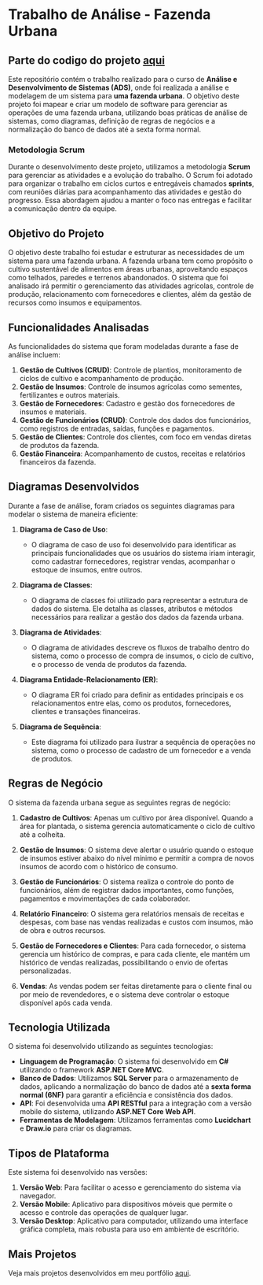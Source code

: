 # Trabalho de Análise - Fazenda Urbana

## Parte do codigo do projeto [aqui](https://github.com/AlexandreDSantos01/Pim-4)

Este repositório contém o trabalho realizado para o curso de **Análise e Desenvolvimento de Sistemas (ADS)**, onde foi realizada a análise e modelagem de um sistema para **uma fazenda urbana**. O objetivo deste projeto foi mapear e criar um modelo de software para gerenciar as operações de uma fazenda urbana, utilizando boas práticas de análise de sistemas, como diagramas, definição de regras de negócios e a normalização do banco de dados até a sexta forma normal.

### Metodologia Scrum

Durante o desenvolvimento deste projeto, utilizamos a metodologia **Scrum** para gerenciar as atividades e a evolução do trabalho. O Scrum foi adotado para organizar o trabalho em ciclos curtos e entregáveis chamados **sprints**, com reuniões diárias para acompanhamento das atividades e gestão do progresso. Essa abordagem ajudou a manter o foco nas entregas e facilitar a comunicação dentro da equipe.

## Objetivo do Projeto

O objetivo deste trabalho foi estudar e estruturar as necessidades de um sistema para uma fazenda urbana. A fazenda urbana tem como propósito o cultivo sustentável de alimentos em áreas urbanas, aproveitando espaços como telhados, paredes e terrenos abandonados. O sistema que foi analisado irá permitir o gerenciamento das atividades agrícolas, controle de produção, relacionamento com fornecedores e clientes, além da gestão de recursos como insumos e equipamentos.

## Funcionalidades Analisadas

As funcionalidades do sistema que foram modeladas durante a fase de análise incluem:

1. **Gestão de Cultivos (CRUD)**: Controle de plantios, monitoramento de ciclos de cultivo e acompanhamento de produção.
2. **Gestão de Insumos**: Controle de insumos agrícolas como sementes, fertilizantes e outros materiais.
3. **Gestão de Fornecedores**: Cadastro e gestão dos fornecedores de insumos e materiais.
4. **Gestão de Funcionários (CRUD)**: Controle dos dados dos funcionários, como registros de entradas, saídas, funções e pagamentos.
5. **Gestão de Clientes**: Controle dos clientes, com foco em vendas diretas de produtos da fazenda.
6. **Gestão Financeira**: Acompanhamento de custos, receitas e relatórios financeiros da fazenda.

## Diagramas Desenvolvidos

Durante a fase de análise, foram criados os seguintes diagramas para modelar o sistema de maneira eficiente:

1. **Diagrama de Caso de Uso**:
   - O diagrama de caso de uso foi desenvolvido para identificar as principais funcionalidades que os usuários do sistema iriam interagir, como cadastrar fornecedores, registrar vendas, acompanhar o estoque de insumos, entre outros.

2. **Diagrama de Classes**:
   - O diagrama de classes foi utilizado para representar a estrutura de dados do sistema. Ele detalha as classes, atributos e métodos necessários para realizar a gestão dos dados da fazenda urbana.

3. **Diagrama de Atividades**:
   - O diagrama de atividades descreve os fluxos de trabalho dentro do sistema, como o processo de compra de insumos, o ciclo de cultivo, e o processo de venda de produtos da fazenda.

4. **Diagrama Entidade-Relacionamento (ER)**:
   - O diagrama ER foi criado para definir as entidades principais e os relacionamentos entre elas, como os produtos, fornecedores, clientes e transações financeiras.

5. **Diagrama de Sequência**:
   - Este diagrama foi utilizado para ilustrar a sequência de operações no sistema, como o processo de cadastro de um fornecedor e a venda de produtos.

## Regras de Negócio

O sistema da fazenda urbana segue as seguintes regras de negócio:

1. **Cadastro de Cultivos**: Apenas um cultivo por área disponível. Quando a área for plantada, o sistema gerencia automaticamente o ciclo de cultivo até a colheita.
   
2. **Gestão de Insumos**: O sistema deve alertar o usuário quando o estoque de insumos estiver abaixo do nível mínimo e permitir a compra de novos insumos de acordo com o histórico de consumo.
   
3. **Gestão de Funcionários**: O sistema realiza o controle do ponto de funcionários, além de registrar dados importantes, como funções, pagamentos e movimentações de cada colaborador.

4. **Relatório Financeiro**: O sistema gera relatórios mensais de receitas e despesas, com base nas vendas realizadas e custos com insumos, mão de obra e outros recursos.

5. **Gestão de Fornecedores e Clientes**: Para cada fornecedor, o sistema gerencia um histórico de compras, e para cada cliente, ele mantém um histórico de vendas realizadas, possibilitando o envio de ofertas personalizadas.

6. **Vendas**: As vendas podem ser feitas diretamente para o cliente final ou por meio de revendedores, e o sistema deve controlar o estoque disponível após cada venda.

## Tecnologia Utilizada

O sistema foi desenvolvido utilizando as seguintes tecnologias:

- **Linguagem de Programação**: O sistema foi desenvolvido em **C#** utilizando o framework **ASP.NET Core MVC**.
- **Banco de Dados**: Utilizamos **SQL Server** para o armazenamento de dados, aplicando a normalização do banco de dados até a **sexta forma normal (6NF)** para garantir a eficiência e consistência dos dados.
- **API**: Foi desenvolvida uma **API RESTful** para a integração com a versão mobile do sistema, utilizando **ASP.NET Core Web API**.
- **Ferramentas de Modelagem**: Utilizamos ferramentas como **Lucidchart** e **Draw.io** para criar os diagramas.

## Tipos de Plataforma

Este sistema foi desenvolvido nas versões:

1. **Versão Web**: Para facilitar o acesso e gerenciamento do sistema via navegador.
2. **Versão Mobile**: Aplicativo para dispositivos móveis que permite o acesso e controle das operações de qualquer lugar.
3. **Versão Desktop**: Aplicativo para computador, utilizando uma interface gráfica completa, mais robusta para uso em ambiente de escritório.

## Mais Projetos

Veja mais projetos desenvolvidos em meu portfólio [aqui](https://seu-link-para-portfolio.com).
